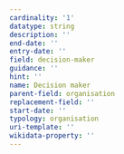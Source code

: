 ```yaml
---
cardinality: '1'
datatype: string
description: ''
end-date: ''
entry-date: ''
field: decision-maker
guidance: ''
hint: ''
name: Decision maker
parent-field: organisation
replacement-field: ''
start-date: ''
typology: organisation
uri-template: ''
wikidata-property: ''
---
```

